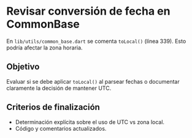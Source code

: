 # Revisar conversión de fecha en CommonBase

En `lib/utils/common_base.dart` se comenta `toLocal()` (línea 339). Esto podría afectar la zona horaria.

## Objetivo
Evaluar si se debe aplicar `toLocal()` al parsear fechas o documentar claramente la decisión de mantener UTC.

## Criterios de finalización
- Determinación explícita sobre el uso de UTC vs zona local.
- Código y comentarios actualizados.

